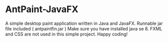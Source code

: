 # AntPaint-JavaFX
A simple desktop paint application written in Java and JavaFX.
Runnable jar file included ( antpaintfin.jar ) Make sure you have installed java se 8. FXML and CSS are not used in this simple project. Happy coding!

